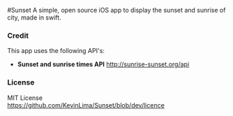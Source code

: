 #Sunset
A simple, open source iOS app to display the sunset and sunrise of city, made in swift.
### Credit
This app uses the following API's:<br>
- **Sunset and sunrise times API** http://sunrise-sunset.org/api

### License
MIT License<br>
https://github.com/KevinLima/Sunset/blob/dev/licence
